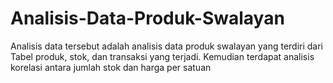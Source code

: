 # Analisis-Data-Produk-Swalayan

Analisis data tersebut adalah analisis data produk swalayan yang terdiri dari Tabel produk, stok, dan transaksi yang terjadi. Kemudian terdapat analisis korelasi antara jumlah stok dan harga per satuan

